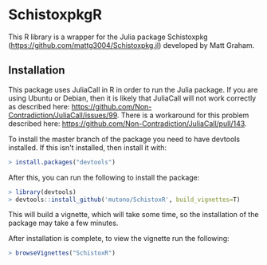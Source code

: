 # SchistoxpkgR

This R library is a wrapper for the Julia package Schistoxpkg (https://github.com/mattg3004/Schistoxpkg.jl) developed by Matt Graham.

## Installation

This package uses JuliaCall in R in order to run the Julia package. If you are using Ubuntu or Debian, then it is likely that JuliaCall will not work correctly as described here: https://github.com/Non-Contradiction/JuliaCall/issues/99. There is a workaround for this problem described here: https://github.com/Non-Contradiction/JuliaCall/pull/143.

To install the master branch of the package you need to have devtools installed. If this isn't installed, then install it with:
```R
> install.packages("devtools")
```
After this, you can run the following to install the package:
```R
> library(devtools) 
> devtools::install_github('mutono/SchistoxR', build_vignettes=T)
```
This will build a vignette, which will take some time, so the installation of the package may take a few minutes.

After installation is complete, to view the vignette run the following:
```R
> browseVignettes("SchistoxR")
```


